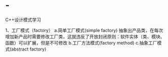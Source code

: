 # -
C++设计模式学习

1、工厂模式（factory）
  a.简单工厂模式(simple factory)
    抽象出产品类，在每次增加新产品时需要修改工厂类，这就违反了开放封闭原则：软件实体（类、模块、函数）可以扩展，但是不可修改
  b.工厂方法模式(factory method)
  c.抽象工厂模式(abstract factory)
